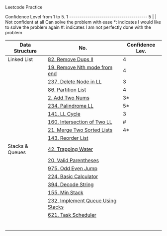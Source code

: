  Leetcode Practice 


Confidence Level from 1 to 5.
1 --------------------------------------- 5
|                                         |
Not confident at all                 Can solve the problem with ease 
\*: indicates I would like to solve the problem again 
\#: indicates I am not perfectly done with the problem 


| Data Structure | No. | Confidence Lev. |  
|----------------|-----|-----------------|
| Linked List | [82. Remove Dups II](https://github.com/Haabibi/algorithm_practice/blob/master/LeetCode/82.py) | 4 | 
|             | [19. Remove Nth mode from end](https://github.com/Haabibi/algorithm_practice/blob/master/LeetCode/19.py) | 4 |
|             | [237. Delete Node in LL](https://github.com/Haabibi/algorithm_practice/blob/master/LeetCode/237.py) | 3 | 
|             | [86. Partition List](https://github.com/Haabibi/algorithm_practice/blob/master/LeetCode/86.py) | 4 | 
|             | [2. Add Two Nums](https://github.com/Haabibi/algorithm_practice/blob/master/LeetCode/2.py) | 3\* | 
|             | [234. Palindrome LL](https://github.com/haabibi/algorithm_practice/blob/master/leetcode/234.py) | 5\* | 
|             | [141. LL Cycle](https://github.com/haabibi/algorithm_practice/blob/master/leetcode/141.py) | 3 | 
|             | [160. Intersection of Two LL](https://github.com/haabibi/algorithm_practice/blob/master/leetcode/160.py) | \# |
|             | [21. Merge Two Sorted Lists](http://github.com/haabibi/algorithm_practice/blob/master/leetcode/21.py) | 4\* | 
|             | [143. Reorder List](http://github.com/haabibi/algorithm_practice/blob/master/leetcode/143.py) | | 
| Stacks & Queues | [42. Trapping Water]() | | 
|             | [20. Valid Parentheses]() | | 
|             | [975. Odd Even Jump]() | | 
|             | [224. Basic Calculator]() | | 
|             | [394. Decode String]() | | 
|             | [155. Min Stack]() | | 
|             | [232. Implement Queue Using Stacks]() | | 
|             | [621. Task Scheduler]() | | 
|             | []() | | 
|             | []() | | 
|             | []() | | 
|             | []() | | 
|             | []() | | 
|             | []() | | 

